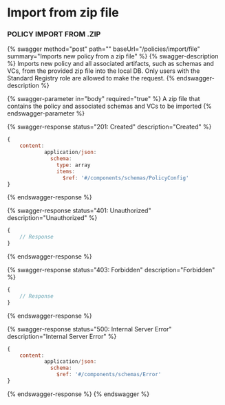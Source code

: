 # Import from zip file

### POLICY IMPORT FROM .ZIP

{% swagger method="post" path="" baseUrl="/policies/import/file" summary="Imports new policy from a zip file" %}
{% swagger-description %}
Imports new policy and all associated artifacts, such as schemas and VCs, from the provided zip file into the local DB. Only users with the Standard Registry role are allowed to make the request.
{% endswagger-description %}

{% swagger-parameter in="body" required="true" %}
A zip file that contains the policy and associated schemas and VCs to be imported
{% endswagger-parameter %}

{% swagger-response status="201: Created" description="Created" %}
```javascript
{
    content:
            application/json:
              schema:
                type: array
                items:
                  $ref: '#/components/schemas/PolicyConfig'
}
```
{% endswagger-response %}

{% swagger-response status="401: Unauthorized" description="Unauthorized" %}
```javascript
{
    // Response
}
```
{% endswagger-response %}

{% swagger-response status="403: Forbidden" description="Forbidden" %}
```javascript
{
    // Response
}
```
{% endswagger-response %}

{% swagger-response status="500: Internal Server Error" description="Internal Server Error" %}
```javascript
{
    content:
            application/json:
              schema:
                $ref: '#/components/schemas/Error'
}
```
{% endswagger-response %}
{% endswagger %}
